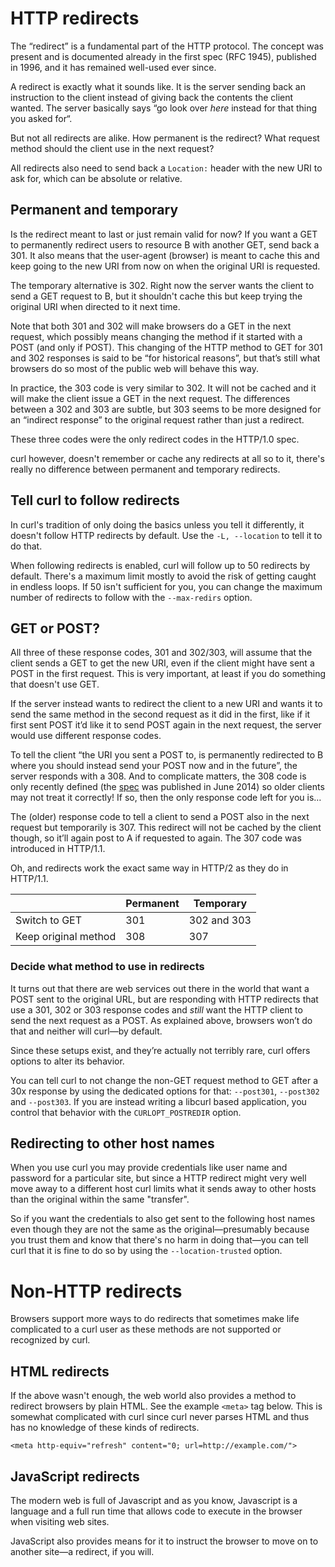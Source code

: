 # HTTP redirects

The “redirect” is a fundamental part of the HTTP protocol. The concept was
present and is documented already in the first spec (RFC 1945), published in
1996, and it has remained well-used ever since.

A redirect is exactly what it sounds like. It is the server sending back an
instruction to the client instead of giving back the contents the client
wanted. The server basically says “go look over *here* instead for that thing
you asked for“.

But not all redirects are alike. How permanent is the redirect? What request
method should the client use in the next request?

All redirects also need to send back a `Location:` header with the new URI to
ask for, which can be absolute or relative.

## Permanent and temporary

Is the redirect meant to last or just remain valid for now? If you want a GET to
permanently redirect users to resource B with another GET, send
back a 301. It also means that the user-agent (browser) is meant to cache this
and keep going to the new URI from now on when the original URI is requested.

The temporary alternative is 302. Right now the server wants the client to
send a GET request to B, but it shouldn't cache this but keep trying the
original URI when directed to it next time.

Note that both 301 and 302 will make browsers do a GET in the next request,
which possibly means changing the method if it started with a POST (and only if
POST). This changing of the HTTP method to GET for 301 and 302 responses is
said to be “for historical reasons”, but that’s still what browsers do so most
of the public web will behave this way.

In practice, the 303 code is very similar to 302. It will not be cached and it
will make the client issue a GET in the next request. The differences between
a 302 and 303 are subtle, but 303 seems to be more designed for an “indirect
response” to the original request rather than just a redirect.

These three codes were the only redirect codes in the HTTP/1.0 spec.

curl however, doesn't remember or cache any redirects at all so to it, there's
really no difference between permanent and temporary redirects.

## Tell curl to follow redirects

In curl's tradition of only doing the basics unless you tell it differently,
it doesn't follow HTTP redirects by default. Use the `-L, --location` to tell
it to do that.

When following redirects is enabled, curl will follow up to 50 redirects by
default. There's a maximum limit mostly to avoid the risk of getting
caught in endless loops. If 50 isn't sufficient for you, you can change the
maximum number of redirects to follow with the `--max-redirs` option.

## GET or POST?

All three of these response codes, 301 and 302/303, will assume that the
client sends a GET to get the new URI, even if the client might have sent a POST
in the first request. This is very important, at least if you do something
that doesn't use GET.

If the server instead wants to redirect the client to a new URI and wants it
to send the same method in the second request as it did in the first, like if
it first sent POST it’d like it to send POST again in the next request, the
server would use different response codes.

To tell the client “the URI you sent a POST to, is permanently redirected to B
where you should instead send your POST now and in the future”, the server
responds with a 308. And to complicate matters, the 308 code is only recently
defined (the [spec](https://tools.ietf.org/html/rfc7238#section-3) was
published in June 2014) so older clients may not treat it correctly! If so,
then the only response code left for you is…

The (older) response code to tell a client to send a POST also in the next
request but temporarily is 307. This redirect will not be cached by the client
though, so it’ll again post to A if requested to again. The 307 code was
introduced in HTTP/1.1.

Oh, and redirects work the exact same way in HTTP/2 as they do in HTTP/1.1.

|                     |Permanent | Temporary   |
|---------------------|----------|-------------|
|Switch to GET        | 301      | 302 and 303 |
|Keep original method | 308      | 307         |

### Decide what method to use in redirects

It turns out that there are web services out there in the world that want a
POST sent to the original URL, but are responding with HTTP redirects that use
a 301, 302 or 303 response codes and *still* want the HTTP client to send the
next request as a POST. As explained above, browsers won’t do that and neither
will curl—by default.

Since these setups exist, and they’re actually not terribly rare, curl offers
options to alter its behavior.

You can tell curl to not change the non-GET request method to GET after a 30x
response by using the dedicated options for that: `--post301`, `--post302` and
`--post303`. If you are instead writing a libcurl based application, you
control that behavior with the `CURLOPT_POSTREDIR` option.

## Redirecting to other host names

When you use curl you may provide credentials like user name and password for
a particular site, but since a HTTP redirect might very well move away to a
different host curl limits what it sends away to other hosts than the original
within the same "transfer".

So if you want the credentials to also get sent to the following host names
even though they are not the same as the original—presumably because you
trust them and know that there's no harm in doing that—you can tell curl that
it is fine to do so by using the `--location-trusted` option.

# Non-HTTP redirects

Browsers support more ways to do redirects that sometimes make life
complicated to a curl user as these methods are not supported or recognized by
curl.

## HTML redirects

If the above wasn't enough, the web world also provides a method to redirect
browsers by plain HTML. See the example `<meta>` tag below. This is somewhat
complicated with curl since curl never parses HTML and thus has no knowledge
of these kinds of redirects.

    <meta http-equiv="refresh" content="0; url=http://example.com/">

## JavaScript redirects

The modern web is full of Javascript and as you know, Javascript is a
language and a full run time that allows code to execute in the browser when
visiting web sites.

JavaScript also provides means for it to instruct the browser to move on to
another site—a redirect, if you will.
